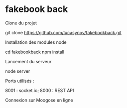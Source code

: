 # fakebook back

Clone du projet 

git clone  https://github.com/lucasynov/fakebookback.git

Installation des modules node


cd fakebookback
npm install

Lancement du serveur 

node server


Ports utilisés : 

8001 : socket.io;
8000 : REST API


Connexion sur Moogose en ligne 
